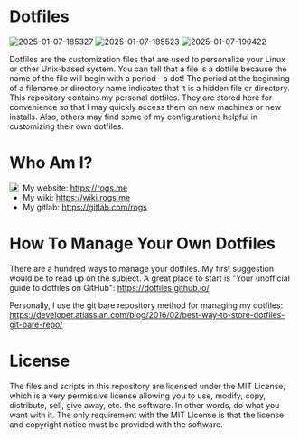 #  Dotfiles
![2025-01-07-185327](/uploads/f422a18768ccf21958dba0c2ef6cab5b/2025-01-07-185327.png)
![2025-01-07-185523](/uploads/993e7b45fe20bd01b751013f6845355a/2025-01-07-185523.png)
![2025-01-07-190422](/uploads/13c70f7b3737397348bba6318145787e/2025-01-07-190422.png)

Dotfiles are the customization files that are used to personalize your Linux or other Unix-based system.  You can tell that a file is a dotfile because the name of the file will begin with a period--a dot!  The period at the beginning of a filename or directory name indicates that it is a hidden file or directory.  This repository contains my personal dotfiles.  They are stored here for convenience so that I may quickly access them on new machines or new installs.  Also, others may find some of my configurations helpful in customizing their own dotfiles.  

# Who Am I?
<img align="left" border="0" padding="4" src="https://gitlab.com/-/project/16079618/uploads/520b2059705ca99f596897dbb8e896ea/me_real_updated_1_.png">

* My website: https://rogs.me
* My wiki: https://wiki.rogs.me
* My gitlab: https://gitlab.com/rogs

# How To Manage Your Own Dotfiles

There are a hundred ways to manage your dotfiles.  My first suggestion would be to read up on the subject.  A great place to start is "Your unofficial guide to dotfiles on GitHub": https://dotfiles.github.io/

Personally, I use the git bare repository method for managing my dotfiles: https://developer.atlassian.com/blog/2016/02/best-way-to-store-dotfiles-git-bare-repo/

# License

The files and scripts in this repository are licensed under the MIT License, which is a very permissive license allowing you to use, modify, copy, distribute, sell, give away, etc. the software.  In other words, do what you want with it.  The  only requirement with the MIT License is that the license and copyright notice must be provided with the software.
